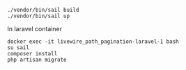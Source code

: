 ```
./vendor/bin/sail build
./vendor/bin/sail up
```
In laravel container
```
docker exec -it livewire_path_pagination-laravel-1 bash
su sail
composer install
php artisan migrate
```
